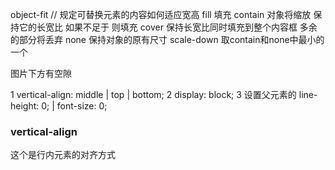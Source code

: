 object-fit // 规定可替换元素的内容如何适应宽高
    fill 填充
    contain 对象将缩放 保持它的长宽比 如果不足于 则填充
    cover 保持长宽比同时填充到整个内容框 多余的部分将丢弃
    none 保持对象的原有尺寸
    scale-down 取contain和none中最小的一个


图片下方有空隙

1 vertical-align: middle | top | bottom;
2 display: block;
3 设置父元素的 line-height: 0; | font-size: 0;


### vertical-align
这个是行内元素的对齐方式
